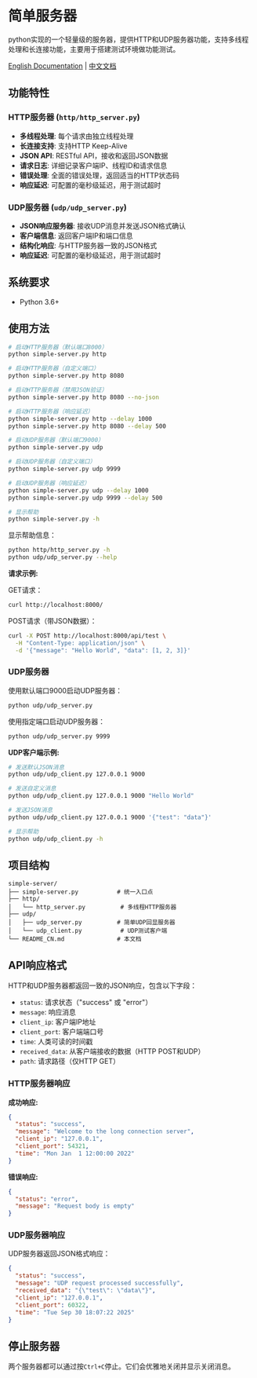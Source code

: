 # 简单服务器

python实现的一个轻量级的服务器，提供HTTP和UDP服务器功能，支持多线程处理和长连接功能，主要用于搭建测试环境做功能测试。

[English Documentation](README.md) | [中文文档](README_CN.md)

## 功能特性

### HTTP服务器 (`http/http_server.py`)
- **多线程处理**: 每个请求由独立线程处理
- **长连接支持**: 支持HTTP Keep-Alive
- **JSON API**: RESTful API，接收和返回JSON数据
- **请求日志**: 详细记录客户端IP、线程ID和请求信息
- **错误处理**: 全面的错误处理，返回适当的HTTP状态码
- **响应延迟**: 可配置的毫秒级延迟，用于测试超时

### UDP服务器 (`udp/udp_server.py`)
- **JSON响应服务器**: 接收UDP消息并发送JSON格式确认
- **客户端信息**: 返回客户端IP和端口信息
- **结构化响应**: 与HTTP服务器一致的JSON格式
- **响应延迟**: 可配置的毫秒级延迟，用于测试超时

## 系统要求

- Python 3.6+

## 使用方法

```bash
# 启动HTTP服务器（默认端口8000）
python simple-server.py http

# 启动HTTP服务器（自定义端口）
python simple-server.py http 8080

# 启动HTTP服务器（禁用JSON验证）
python simple-server.py http 8080 --no-json

# 启动HTTP服务器（响应延迟）
python simple-server.py http --delay 1000
python simple-server.py http 8080 --delay 500

# 启动UDP服务器（默认端口9000）
python simple-server.py udp

# 启动UDP服务器（自定义端口）
python simple-server.py udp 9999

# 启动UDP服务器（响应延迟）
python simple-server.py udp --delay 1000
python simple-server.py udp 9999 --delay 500

# 显示帮助
python simple-server.py -h
```

显示帮助信息：
```bash
python http/http_server.py -h
python udp/udp_server.py --help
```

**请求示例:**

GET请求：
```bash
curl http://localhost:8000/
```

POST请求（带JSON数据）：
```bash
curl -X POST http://localhost:8000/api/test \
  -H "Content-Type: application/json" \
  -d '{"message": "Hello World", "data": [1, 2, 3]}'
```

### UDP服务器

使用默认端口9000启动UDP服务器：
```bash
python udp/udp_server.py
```

使用指定端口启动UDP服务器：
```bash
python udp/udp_server.py 9999
```

**UDP客户端示例:**
```bash
# 发送默认JSON消息
python udp/udp_client.py 127.0.0.1 9000

# 发送自定义消息
python udp/udp_client.py 127.0.0.1 9000 "Hello World"

# 发送JSON消息
python udp/udp_client.py 127.0.0.1 9000 '{"test": "data"}'

# 显示帮助
python udp/udp_client.py -h
```

## 项目结构

```
simple-server/
├── simple-server.py           # 统一入口点
├── http/
│   └── http_server.py          # 多线程HTTP服务器
├── udp/
│   ├── udp_server.py          # 简单UDP回显服务器
│   └── udp_client.py           # UDP测试客户端
└── README_CN.md               # 本文档
```

## API响应格式

HTTP和UDP服务器都返回一致的JSON响应，包含以下字段：
- `status`: 请求状态（"success" 或 "error"）
- `message`: 响应消息
- `client_ip`: 客户端IP地址
- `client_port`: 客户端端口号
- `time`: 人类可读的时间戳
- `received_data`: 从客户端接收的数据（HTTP POST和UDP）
- `path`: 请求路径（仅HTTP GET）

### HTTP服务器响应

**成功响应:**
```json
{
  "status": "success",
  "message": "Welcome to the long connection server",
  "client_ip": "127.0.0.1",
  "client_port": 54321,
  "time": "Mon Jan  1 12:00:00 2022"
}
```

**错误响应:**
```json
{
  "status": "error",
  "message": "Request body is empty"
}
```

### UDP服务器响应

UDP服务器返回JSON格式响应：
```json
{
  "status": "success",
  "message": "UDP request processed successfully",
  "received_data": "{\"test\": \"data\"}",
  "client_ip": "127.0.0.1",
  "client_port": 60322,
  "time": "Tue Sep 30 18:07:22 2025"
}
```

## 停止服务器

两个服务器都可以通过按`Ctrl+C`停止。它们会优雅地关闭并显示关闭消息。